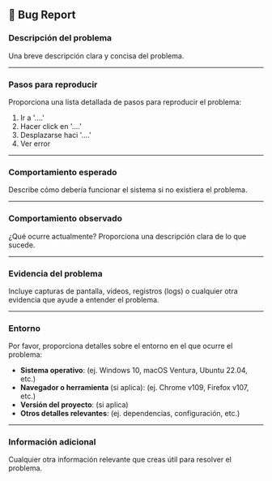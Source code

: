 ## 🐛 Bug Report

### **Descripción del problema**
Una breve descripción clara y concisa del problema.

---

### **Pasos para reproducir**
Proporciona una lista detallada de pasos para reproducir el problema:
1. Ir a '....'
2. Hacer click en '....'
3. Desplazarse haci '....'
4. Ver error

---

### **Comportamiento esperado**
Describe cómo debería funcionar el sistema si no existiera el problema.

---

### **Comportamiento observado**
¿Qué ocurre actualmente? Proporciona una descripción clara de lo que sucede.

---

### **Evidencia del problema**
Incluye capturas de pantalla, videos, registros (logs) o cualquier otra evidencia que ayude a entender el problema.

---

### **Entorno**
Por favor, proporciona detalles sobre el entorno en el que ocurre el problema:
- **Sistema operativo**: (ej. Windows 10, macOS Ventura, Ubuntu 22.04, etc.)
- **Navegador o herramienta** (si aplica): (ej. Chrome v109, Firefox v107, etc.)
- **Versión del proyecto**: (si aplica)
- **Otros detalles relevantes**: (ej. dependencias, configuración, etc.)

---

### **Información adicional**
Cualquier otra información relevante que creas útil para resolver el problema.
